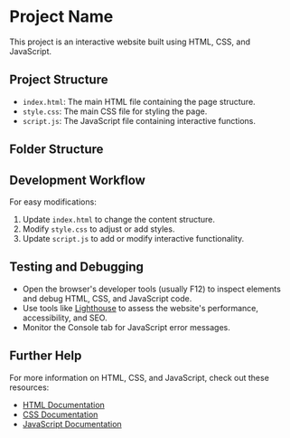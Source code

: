 # Project Name

This project is an interactive website built using HTML, CSS, and JavaScript.

## Project Structure

- `index.html`: The main HTML file containing the page structure.
- `style.css`: The main CSS file for styling the page.
- `script.js`: The JavaScript file containing interactive functions.

## Folder Structure


## Development Workflow

For easy modifications:

1. Update `index.html` to change the content structure.
2. Modify `style.css` to adjust or add styles.
3. Update `script.js` to add or modify interactive functionality.

## Testing and Debugging

- Open the browser's developer tools (usually F12) to inspect elements and debug HTML, CSS, and JavaScript code.
- Use tools like [Lighthouse](https://developers.google.com/web/tools/lighthouse) to assess the website's performance, accessibility, and SEO.
- Monitor the Console tab for JavaScript error messages.

## Further Help

For more information on HTML, CSS, and JavaScript, check out these resources:

- [HTML Documentation](https://developer.mozilla.org/en-US/docs/Web/HTML)
- [CSS Documentation](https://developer.mozilla.org/en-US/docs/Web/CSS)
- [JavaScript Documentation](https://developer.mozilla.org/en-US/docs/Web/JavaScript)
